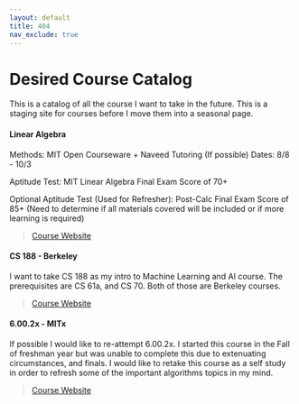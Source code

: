 ```yaml
---
layout: default
title: 404
nav_exclude: true
---
```

# Desired Course Catalog
This is a catalog of all the course I want to take in the future. This is a staging site for courses before I move them into a seasonal page.

#### Linear Algebra
Methods: MIT Open Courseware + Naveed Tutoring (If possible) Dates: 8/8 - 10/3

Aptitude Test: MIT Linear Algebra Final Exam Score of 70+

Optional Aptitude Test (Used for Refresher): Post-Calc Final Exam Score of 85+ (Need to determine if all materials covered will be included or if more learning is required)

> [Course Website](https://ocw.mit.edu/courses/mathematics/18-06-linear-algebra-spring-2010/)

#### CS 188 - Berkeley
I want to take CS 188 as my intro to Machine Learning and AI course. The prerequisites are CS 61a, and CS 70. Both of those are Berkeley courses.
> [Course Website](https://inst.eecs.berkeley.edu/~cs188/sp21/](https://inst.eecs.berkeley.edu/~cs188/sp21/))

#### 6.00.2x - MITx
If possible I would like to re-attempt 6.00.2x. I started this course in the Fall of freshman year but was unable to complete this due to extenuating circumstances, and finals. I would like to retake this course as a self study in order to refresh some of the important algorithms topics in my mind.
> [Course Website](https://learning.edx.org/course/course-v1:MITx+6.00.2x+3T2020/home)


